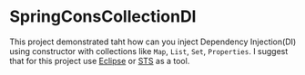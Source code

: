 # SpringConsCollectionDI
This project demonstrated taht how can you inject Dependency Injection(DI) using constructor with collections like `Map`, `List`, `Set`, `Properties`.
I suggest that for this project use [Eclipse](https://www.eclipse.org/downloads/) or [STS](https://spring.io/tools) as a tool.

